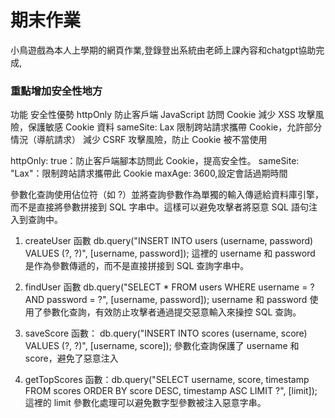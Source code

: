 # 期末作業
小鳥遊戲為本人上學期的網頁作業,登錄登出系統由老師上課內容和chatgpt協助完成,
### 重點增加安全性地方
功能 安全性優勢
httpOnly 防止客戶端 JavaScript 訪問 Cookie 減少 XSS 攻擊風險，保護敏感 Cookie 資料
sameSite: Lax 限制跨站請求攜帶 Cookie，允許部分情況（導航請求） 減少 CSRF 攻擊風險，防止 Cookie 被不當使用

httpOnly: true：防止客戶端腳本訪問此 Cookie，提高安全性。
sameSite: "Lax"：限制跨站請求攜帶此 Cookie
maxAge: 3600,設定會話過期時間

參數化查詢使用佔位符（如 ?）並將查詢參數作為單獨的輸入傳遞給資料庫引擎，而不是直接將參數拼接到 SQL 字串中。這樣可以避免攻擊者將惡意 SQL 語句注入到查詢中。
1. createUser 函數 db.query("INSERT INTO users (username, password) VALUES (?, ?)", [username, password]);
這裡的 username 和 password 是作為參數傳遞的，而不是直接拼接到 SQL 查詢字串中。

3. findUser 函數 db.query("SELECT * FROM users WHERE username = ? AND password = ?", [username, password]);
username 和 password 使用了參數化查詢，有效防止攻擊者通過提交惡意輸入來操控 SQL 查詢。

4. saveScore 函數： db.query("INSERT INTO scores (username, score) VALUES (?, ?)", [username, score]);
參數化查詢保護了 username 和 score，避免了惡意注入

5. getTopScores 函數：db.query("SELECT username, score, timestamp FROM scores ORDER BY score DESC, timestamp ASC LIMIT ?", [limit]);
這裡的 limit 參數化處理可以避免數字型參數被注入惡意字串。




